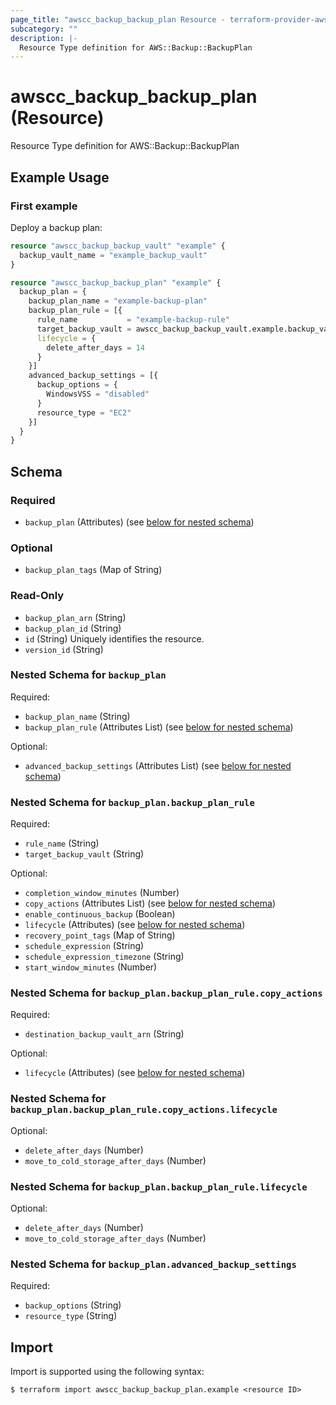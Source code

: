 ```yaml
---
page_title: "awscc_backup_backup_plan Resource - terraform-provider-awscc"
subcategory: ""
description: |-
  Resource Type definition for AWS::Backup::BackupPlan
---
```


# awscc_backup_backup_plan (Resource)

Resource Type definition for AWS::Backup::BackupPlan

## Example Usage

### First example
Deploy a backup plan:
```terraform
resource "awscc_backup_backup_vault" "example" {
  backup_vault_name = "example_backup_vault"
}

resource "awscc_backup_backup_plan" "example" {
  backup_plan = {
    backup_plan_name = "example-backup-plan"
    backup_plan_rule = [{
      rule_name           = "example-backup-rule"
      target_backup_vault = awscc_backup_backup_vault.example.backup_vault_name
      lifecycle = {
        delete_after_days = 14
      }
    }]
    advanced_backup_settings = [{
      backup_options = {
        WindowsVSS = "disabled"
      }
      resource_type = "EC2"
    }]
  }
}
```

<!-- schema generated by tfplugindocs -->
## Schema

### Required

- `backup_plan` (Attributes) (see [below for nested schema](#nestedatt--backup_plan))

### Optional

- `backup_plan_tags` (Map of String)

### Read-Only

- `backup_plan_arn` (String)
- `backup_plan_id` (String)
- `id` (String) Uniquely identifies the resource.
- `version_id` (String)

<a id="nestedatt--backup_plan"></a>
### Nested Schema for `backup_plan`

Required:

- `backup_plan_name` (String)
- `backup_plan_rule` (Attributes List) (see [below for nested schema](#nestedatt--backup_plan--backup_plan_rule))

Optional:

- `advanced_backup_settings` (Attributes List) (see [below for nested schema](#nestedatt--backup_plan--advanced_backup_settings))

<a id="nestedatt--backup_plan--backup_plan_rule"></a>
### Nested Schema for `backup_plan.backup_plan_rule`

Required:

- `rule_name` (String)
- `target_backup_vault` (String)

Optional:

- `completion_window_minutes` (Number)
- `copy_actions` (Attributes List) (see [below for nested schema](#nestedatt--backup_plan--backup_plan_rule--copy_actions))
- `enable_continuous_backup` (Boolean)
- `lifecycle` (Attributes) (see [below for nested schema](#nestedatt--backup_plan--backup_plan_rule--lifecycle))
- `recovery_point_tags` (Map of String)
- `schedule_expression` (String)
- `schedule_expression_timezone` (String)
- `start_window_minutes` (Number)

<a id="nestedatt--backup_plan--backup_plan_rule--copy_actions"></a>
### Nested Schema for `backup_plan.backup_plan_rule.copy_actions`

Required:

- `destination_backup_vault_arn` (String)

Optional:

- `lifecycle` (Attributes) (see [below for nested schema](#nestedatt--backup_plan--backup_plan_rule--copy_actions--lifecycle))

<a id="nestedatt--backup_plan--backup_plan_rule--copy_actions--lifecycle"></a>
### Nested Schema for `backup_plan.backup_plan_rule.copy_actions.lifecycle`

Optional:

- `delete_after_days` (Number)
- `move_to_cold_storage_after_days` (Number)



<a id="nestedatt--backup_plan--backup_plan_rule--lifecycle"></a>
### Nested Schema for `backup_plan.backup_plan_rule.lifecycle`

Optional:

- `delete_after_days` (Number)
- `move_to_cold_storage_after_days` (Number)



<a id="nestedatt--backup_plan--advanced_backup_settings"></a>
### Nested Schema for `backup_plan.advanced_backup_settings`

Required:

- `backup_options` (String)
- `resource_type` (String)

## Import

Import is supported using the following syntax:

```shell
$ terraform import awscc_backup_backup_plan.example <resource ID>
```